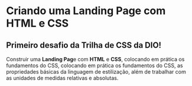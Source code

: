 # Criando uma Landing Page com HTML e CSS

## Primeiro desafio da Trilha de CSS da DIO!

Construir uma **Landing Pag**e com **HTML** e **CSS**, colocando em prática os fundamentos do CSS, colocando em prática os fundamentos do CSS, as propriedades básicas da linguagem de estilização, além de trabalhar com as unidades de medidas relativas e absolutas.
